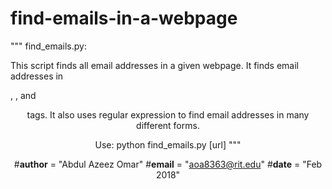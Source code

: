 # find-emails-in-a-webpage

"""
find_emails.py:

This script finds all email addresses in a given webpage. It finds email addresses in <p>, <href>, and <center> tags. 
It also uses regular expression to find email addresses in many different forms.

Use: python find_emails.py [url]
"""

#__author__ = "Abdul Azeez Omar"
#__email__ = "aoa8363@rit.edu"
#__date__ = "Feb 2018"
